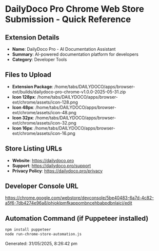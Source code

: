 # DailyDoco Pro Chrome Web Store Submission - Quick Reference

## Extension Details
- **Name**: DailyDoco Pro - AI Documentation Assistant
- **Summary**: AI-powered documentation platform for developers
- **Category**: Developer Tools

## Files to Upload
- **Extension Package**: /home/tabs/DAILYDOCO/apps/browser-ext/builds/dailydoco-pro-chrome-v1.0.0-2025-05-31.zip
- **Icon 128px**: /home/tabs/DAILYDOCO/apps/browser-ext/chrome/assets/icon-128.png
- **Icon 48px**: /home/tabs/DAILYDOCO/apps/browser-ext/chrome/assets/icon-48.png
- **Icon 32px**: /home/tabs/DAILYDOCO/apps/browser-ext/chrome/assets/icon-32.png  
- **Icon 16px**: /home/tabs/DAILYDOCO/apps/browser-ext/chrome/assets/icon-16.png

## Store Listing URLs
- **Website**: https://dailydoco.pro
- **Support**: https://dailydoco.pro/support
- **Privacy Policy**: https://dailydoco.pro/privacy

## Developer Console URL
https://chrome.google.com/webstore/devconsole/5be40483-6a7d-4c82-a5f6-7db4274e96a8/phjoklpmfkappombncehbabpdbnlaicj/edit

## Automation Command (if Puppeteer installed)
```bash
npm install puppeteer
node run-chrome-store-automation.js
```

Generated: 31/05/2025, 8:26:42 pm